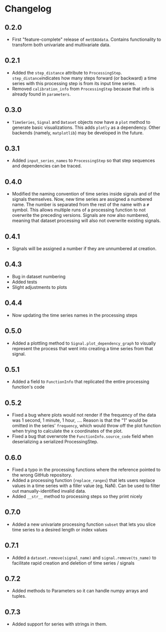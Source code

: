 # Changelog

## 0.2.0

- First "feature-complete" release of `metEAUdata`. Contains functionality to transform both univariate and multivariate data.

## 0.2.1

- Added the `step_distance` attribute to `ProcessingStep`. `step_distance`indicates how many steps forward (or backward) a time series with this processing step is from its input time series.
- Removed `calibration_info` from `ProcessingStep` because that info is already found in `parameters`.

## 0.3.0

- `TimeSeries`, `Signal` and `Dataset` objects now have a `plot` method to generate basic visualizations. This adds `plotly` as a dependency. Other backends (namely, `matplotlib`) may be developed in the future.

## 0.3.1

- Added `input_series_names` to `ProcessingStep` so that step sequences and dependencies can be traced.

## 0.4.0

- Modified the naming convention of time series inside signals and of the signals themselves. Now, new time series are assigned a numbered name. The number is separated from the rest of the name with a `#` symbol. This allows multiple runs of a processing function to not overwrite the preceding versions. Signals are now also numbered, meaning that dataset processing will also not overwrite existing signals.

## 0.4.1

- Signals will be assigned a number if they are unnumbered at creation.

## 0.4.3

- Bug in dataset numbering
- Added tests
- Slight adjustments to plots

## 0.4.4

- Now updating the time series names in the processing steps

## 0.5.0

- Added a plottling method to `Signal.plot_dependency_graph` to visually represent the process that went into creating a time series from that signal.

## 0.5.1

- Added a field to `FunctionInfo` that replicated the entire processing function's code

## 0.5.2

- Fixed a bug where plots would not render if the frequency of the data was 1 second, 1 minute, 1 hour, .... Reason is that the "1" would be omitted in the series' `frequency`, which would throw off the plot function when trying to calculate the x coordinates of the plot.
- Fixed a bug that overwrote the `FunctionInfo.source_code` field when deserializing a serialized ProcessingStep.

## 0.6.0

- Fixed a typo in the processing functions where the reference pointed to the wrong GitHub repository.
- Added a processing function (`replace_ranges`) that lets users replace values in a time series with a filler value (eg, NaN). Can be used to filter out manually-identified invalid data.
- Added `__str__` method to processing steps so they print nicely

## 0.7.0

- Added a new univariate processing function `subset` that lets you slice time series to a desired length or index values

## 0.7.1

- Added a `dataset.remove(signal_name)` and `signal.remove(ts_name)` to facilitate rapid creation and deletion of time series / signals

## 0.7.2

- Added methods to Parameters so it can handle numpy arrays and tuples.

## 0.7.3

- Added support for series with strings in them.

